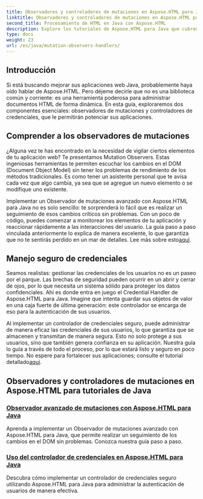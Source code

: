 ```yaml
---
title: Observadores y controladores de mutaciones en Aspose.HTML para Java
linktitle: Observadores y controladores de mutaciones en Aspose.HTML para Java
second_title: Procesamiento de HTML en Java con Aspose.HTML
description: Explore los tutoriales de Aspose.HTML para Java que cubren observadores de mutaciones avanzados y manejadores de credenciales seguros para mejorar sus aplicaciones web.
type: docs
weight: 23
url: /es/java/mutation-observers-handlers/
---
```

## Introducción

Si está buscando mejorar sus aplicaciones web Java, probablemente haya oído hablar de Aspose.HTML. Pero déjeme decirle que no es una biblioteca común y corriente: es una herramienta poderosa para administrar documentos HTML de forma dinámica. En esta guía, exploraremos dos componentes esenciales: observadores de mutaciones y controladores de credenciales, que le permitirán potenciar sus aplicaciones. 

## Comprender a los observadores de mutaciones

¿Alguna vez te has encontrado en la necesidad de vigilar ciertos elementos de tu aplicación web? Te presentamos Mutation Observers. Estas ingeniosas herramientas te permiten escuchar los cambios en el DOM (Document Object Model) sin tener los problemas de rendimiento de los métodos tradicionales. Es como tener un asistente personal que te avisa cada vez que algo cambia, ya sea que se agregue un nuevo elemento o se modifique uno existente. 

Implementar un Observador de mutaciones avanzado con Aspose.HTML para Java no es solo sencillo: te sorprenderá lo fácil que es realizar un seguimiento de esos cambios críticos sin problemas. Con un poco de código, puedes comenzar a monitorear los elementos de tu aplicación y reaccionar rápidamente a las interacciones del usuario. La guía paso a paso vinculada anteriormente lo explica de manera excelente, lo que garantiza que no te sentirás perdido en un mar de detalles. Lee más sobre esto[aquí](./mutation-observer/).

## Manejo seguro de credenciales

Seamos realistas: gestionar las credenciales de los usuarios no es un paseo por el parque. Las brechas de seguridad pueden ocurrir en un abrir y cerrar de ojos, por lo que necesita un sistema sólido para proteger los datos confidenciales. Ahí es donde entra en juego el Credential Handler de Aspose.HTML para Java. Imagine que intenta guardar sus objetos de valor en una caja fuerte de última generación: este controlador se encarga de eso para la autenticación de sus usuarios.

Al implementar un controlador de credenciales seguro, puede administrar de manera eficaz las credenciales de sus usuarios, lo que garantiza que se almacenen y transmitan de manera segura. Esto no solo protege a sus usuarios, sino que también genera confianza en su aplicación. Nuestra guía lo guía a través de todo el proceso, por lo que estará listo y seguro en poco tiempo. No espere para fortalecer sus aplicaciones; consulte el tutorial detallado[aquí](./credential-handler/).

## Observadores y controladores de mutaciones en Aspose.HTML para tutoriales de Java
### [Observador avanzado de mutaciones con Aspose.HTML para Java](./mutation-observer/)
Aprenda a implementar un Observador de mutaciones avanzado con Aspose.HTML para Java, que permite realizar un seguimiento de los cambios en el DOM sin problemas. Conozca nuestra guía paso a paso.
### [Uso del controlador de credenciales en Aspose.HTML para Java](./credential-handler/)
Descubra cómo implementar un controlador de credenciales seguro utilizando Aspose.HTML para Java para administrar la autenticación de usuarios de manera efectiva.